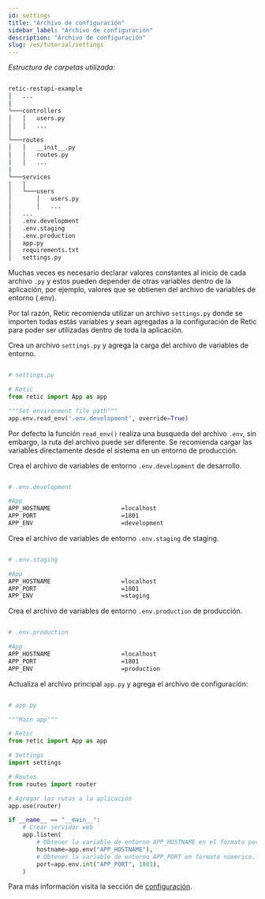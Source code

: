 ```yaml
---
id: settings
title: "Archivo de configuración"
sidebar_label: "Archivo de configuración"
description: "Archivo de configuración"
slug: /es/tutorial/settings
---
```


_Estructura de carpetas utilizada:_

```bash

retic-restapi-example
│   ...
|
└───controllers
│   │   users.py
│   │   ...
│
└───routes
│   │   __init__.py
│   │   routes.py
|   │   ...
|
└───services
│   │
│   └───users
│       │   users.py
│       │   ...
│   ...
│   .env.development
│   .env.staging
│   .env.production
│   app.py
│   requirements.txt
│   settings.py

```

Muchas veces es necesario declarar valores constantes al inicio de cada archivo `.py` y estos pueden depender de otras variables dentro de la aplicación, por ejemplo, valores que se obtienen del archivo de variables de entorno (.env).

Por tal razón, Retic recomienda utilizar un archivo `settings.py` donde se importen todas estás variables y sean agregadas a la configuración de Retic para poder ser utilizadas dentro de toda la aplicación.

Crea un archivo `settings.py` y agrega la carga del archivo de variables de entorno.

```python

# settings.py

# Retic
from retic import App as app

"""Set environment file path"""
app.env.read_env('.env.development', override=True)

```

Por defecto la función `read_env()` realiza una busqueda del archivo `.env`, sin embargo, la ruta del archivo puede ser diferente. Se recomienda cargar las variables directamente desde el sistema en un entorno de producción.

Crea el archivo de variables de entorno `.env.development` de desarrollo.

```bash

# .env.development

#App
APP_HOSTNAME                    =localhost
APP_PORT                        =1801
APP_ENV                         =development

```

Crea el archivo de variables de entorno `.env.staging` de staging.

```bash

# .env.staging

#App
APP_HOSTNAME                    =localhost
APP_PORT                        =1801
APP_ENV                         =staging

```

Crea el archivo de variables de entorno `.env.production` de producción.

```bash

# .env.production

#App
APP_HOSTNAME                    =localhost
APP_PORT                        =1801
APP_ENV                         =production

```

Actualiza el archivo principal `app.py` y agrega el archivo de configuración:

```python

# app.py

"""Main app"""

# Retic
from retic import App as app

# Settings
import settings

# Routes
from routes import router

# Agregar las rutas a la aplicación
app.use(router)

if __name__ == "__main__":
    # Crear servidor web
    app.listen(
        # Obtener la variable de entorno APP_HOSTNAME en el formato por defecto (str)
        hostname=app.env("APP_HOSTNAME"),
        # Obtener la variable de entorno APP_PORT en formato númerico. De no existir, retorna 1801.
        port=app.env.int("APP_PORT", 1801),
    )


```

Para más información visita la sección de [configuración](../concepts/settings).
